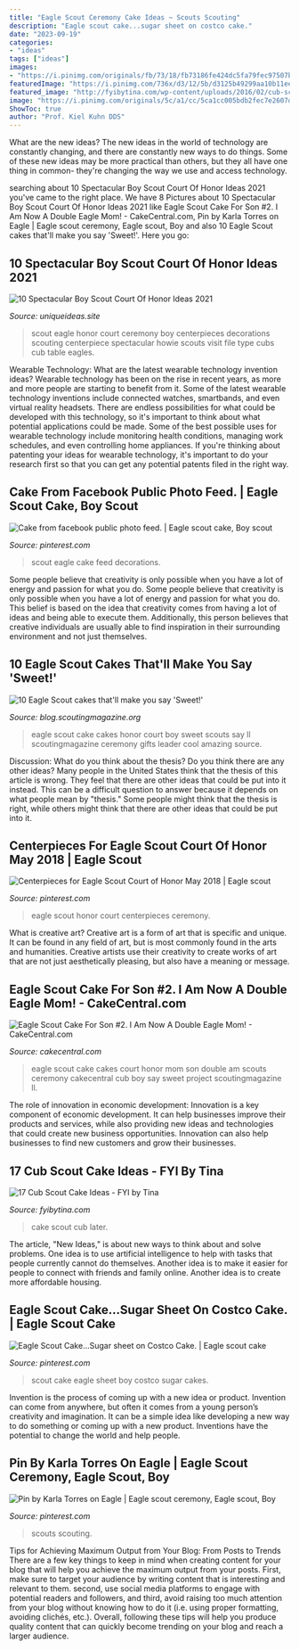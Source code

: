 ```yaml
---
title: "Eagle Scout Ceremony Cake Ideas ~ Scouts Scouting"
description: "Eagle scout cake...sugar sheet on costco cake."
date: "2023-09-19"
categories:
- "ideas"
tags: ["ideas"]
images:
- "https://i.pinimg.com/originals/fb/73/18/fb73186fe424dc5fa79fec97507bead5.jpg"
featuredImage: "https://i.pinimg.com/736x/d3/12/5b/d3125b49299aa10b11ee079d62429ef7.jpg"
featured_image: "http://fyibytina.com/wp-content/uploads/2016/02/cub-scout-cake-ideas-17-768x1024.jpg"
image: "https://i.pinimg.com/originals/5c/a1/cc/5ca1cc005bdb2fec7e2607d1e1eddc49.jpg"
ShowToc: true
author: "Prof. Kiel Kuhn DDS"
---
```



What are the new ideas?
The new ideas in the world of technology are constantly changing, and there are constantly new ways to do things. Some of these new ideas may be more practical than others, but they all have one thing in common- they're changing the way we use and access technology.

	

		
searching about 10 Spectacular Boy Scout Court Of Honor Ideas 2021 you've came to the right place. We have 8 Pictures about 10 Spectacular Boy Scout Court Of Honor Ideas 2021 like Eagle Scout Cake For Son #2. I Am Now A Double Eagle Mom! - CakeCentral.com, Pin by Karla Torres on Eagle | Eagle scout ceremony, Eagle scout, Boy and also 10 Eagle Scout cakes that&#039;ll make you say &#039;Sweet!&#039;. Here you go:
		
    
## 10 Spectacular Boy Scout Court Of Honor Ideas 2021

<img loading=lazy src="https://www.uniqueideas.site/wp-content/uploads/54-best-eagle-scout-court-of-honor-images-on-pinterest-boy.jpg" onerror="this.onerror=null;this.src='https://tse1.mm.bing.net/th?id=OIP.oSNLQktRiRB_DZRCs99XdQHaLJ&amp;pid=15.1';" alt="10 Spectacular Boy Scout Court Of Honor Ideas 2021">

_Source: uniqueideas.site_

>scout eagle honor court ceremony boy centerpieces decorations scouting centerpiece spectacular howie scouts visit file type cubs cub table eagles. 

	

Wearable Technology: What are the latest wearable technology invention ideas?
Wearable technology has been on the rise in recent years, as more and more people are starting to benefit from it. Some of the latest wearable technology inventions include connected watches, smartbands, and even virtual reality headsets. There are endless possibilities for what could be developed with this technology, so it's important to think about what potential applications could be made. Some of the best possible uses for wearable technology include monitoring health conditions, managing work schedules, and even controlling home appliances. If you're thinking about patenting your ideas for wearable technology, it's important to do your research first so that you can get any potential patents filed in the right way.

    
## Cake From Facebook Public Photo Feed. | Eagle Scout Cake, Boy Scout

<img loading=lazy src="https://i.pinimg.com/originals/5c/a1/cc/5ca1cc005bdb2fec7e2607d1e1eddc49.jpg" onerror="this.onerror=null;this.src='https://tse4.mm.bing.net/th?id=OIP.Fa0SGsqU9yl0X6u6pdDmmwHaJL&amp;pid=15.1';" alt="Cake from facebook public photo feed. | Eagle scout cake, Boy scout">

_Source: pinterest.com_

>scout eagle cake feed decorations. 

	

Some people believe that creativity is only possible when you have a lot of energy and passion for what you do.
Some people believe that creativity is only possible when you have a lot of energy and passion for what you do. This belief is based on the idea that creativity comes from having a lot of ideas and being able to execute them. Additionally, this person believes that creative individuals are usually able to find inspiration in their surrounding environment and not just themselves.

    
## 10 Eagle Scout Cakes That&#039;ll Make You Say &#039;Sweet!&#039;

<img loading=lazy src="https://i0.wp.com/blog.scoutingmagazine.org/wp-content/uploads/sites/2/2015/06/Eagle-Scout-cakes-6.jpg?resize=600,800" onerror="this.onerror=null;this.src='https://tse1.mm.bing.net/th?id=OIP.ONi6AhHNYr0BEhdczZtM4AHaJ4&amp;pid=15.1';" alt="10 Eagle Scout cakes that&#039;ll make you say &#039;Sweet!&#039;">

_Source: blog.scoutingmagazine.org_

>eagle scout cake cakes honor court boy sweet scouts say ll scoutingmagazine ceremony gifts leader cool amazing source. 

	

Discussion: What do you think about the thesis? Do you think there are any other ideas?
Many people in the United States think that the thesis of this article is wrong. They feel that there are other ideas that could be put into it instead. This can be a difficult question to answer because it depends on what people mean by "thesis." Some people might think that the thesis is right, while others might think that there are other ideas that could be put into it.

    
## Centerpieces For Eagle Scout Court Of Honor May 2018 | Eagle Scout

<img loading=lazy src="https://i.pinimg.com/736x/9c/57/f4/9c57f451e2cf91d4ca8ce06da0694133.jpg" onerror="this.onerror=null;this.src='https://tse3.mm.bing.net/th?id=OIP.frJWeslCZ0TO7MFY_Tbj9QHaJ3&amp;pid=15.1';" alt="Centerpieces for Eagle Scout Court of Honor May 2018 | Eagle scout">

_Source: pinterest.com_

>eagle scout honor court centerpieces ceremony. 

	

What is creative art?
Creative art is a form of art that is specific and unique. It can be found in any field of art, but is most commonly found in the arts and humanities. Creative artists use their creativity to create works of art that are not just aesthetically pleasing, but also have a meaning or message.

    
## Eagle Scout Cake For Son #2. I Am Now A Double Eagle Mom! - CakeCentral.com

<img loading=lazy src="https://cdn001.cakecentral.com/gallery/2015/03/900_792673v4Fi_eagle-scout-cake-for-son-2-i-am-now-a-double-eagle-mom.jpg" onerror="this.onerror=null;this.src='https://tse1.mm.bing.net/th?id=OIP.ofbjCOAiVk0pwqNTwvlEXwHaJ4&amp;pid=15.1';" alt="Eagle Scout Cake For Son #2. I Am Now A Double Eagle Mom! - CakeCentral.com">

_Source: cakecentral.com_

>eagle scout cake cakes court honor mom son double am scouts ceremony cakecentral cub boy say sweet project scoutingmagazine ll. 

	

The role of innovation in economic development:
Innovation is a key component of economic development. It can help businesses improve their products and services, while also providing new ideas and technologies that could create new business opportunities. Innovation can also help businesses to find new customers and grow their businesses.

    
## 17 Cub Scout Cake Ideas - FYI By Tina

<img loading=lazy src="http://fyibytina.com/wp-content/uploads/2016/02/cub-scout-cake-ideas-17-768x1024.jpg" onerror="this.onerror=null;this.src='https://tse3.mm.bing.net/th?id=OIP.C2O9fAIEgd-W9HLvia7XBQHaJ4&amp;pid=15.1';" alt="17 Cub Scout Cake Ideas - FYI by Tina">

_Source: fyibytina.com_

>cake scout cub later. 

	

The article, "New Ideas," is about new ways to think about and solve problems. One idea is to use artificial intelligence to help with tasks that people currently cannot do themselves. Another idea is to make it easier for people to connect with friends and family online. Another idea is to create more affordable housing.

    
## Eagle Scout Cake...Sugar Sheet On Costco Cake. | Eagle Scout Cake

<img loading=lazy src="https://i.pinimg.com/736x/d3/12/5b/d3125b49299aa10b11ee079d62429ef7.jpg" onerror="this.onerror=null;this.src='https://tse2.mm.bing.net/th?id=OIP.Yc1PJ2oXq-Njc8JgLTEQtADYEg&amp;pid=15.1';" alt="Eagle Scout Cake...Sugar sheet on Costco Cake. | Eagle scout cake">

_Source: pinterest.com_

>scout cake eagle sheet boy costco sugar cakes. 

	

Invention is the process of coming up with a new idea or product. Invention can come from anywhere, but often it comes from a young person’s creativity and imagination. It can be a simple idea like developing a new way to do something or coming up with a new product. Inventions have the potential to change the world and help people.

    
## Pin By Karla Torres On Eagle | Eagle Scout Ceremony, Eagle Scout, Boy

<img loading=lazy src="https://i.pinimg.com/originals/fb/73/18/fb73186fe424dc5fa79fec97507bead5.jpg" onerror="this.onerror=null;this.src='https://tse1.mm.bing.net/th?id=OIP.iS2VsBUD0tNg7PfQHvALMwHaJ2&amp;pid=15.1';" alt="Pin by Karla Torres on Eagle | Eagle scout ceremony, Eagle scout, Boy">

_Source: pinterest.com_

>scouts scouting. 

	

Tips for Achieving Maximum Output from Your Blog: From Posts to Trends
There are a few key things to keep in mind when creating content for your blog that will help you achieve the maximum output from your posts. First, make sure to target your audience by writing content that is interesting and relevant to them. second, use social media platforms to engage with potential readers and followers, and third, avoid raising too much attention from your blog without knowing how to do it (i.e. using proper formatting, avoiding clichés, etc.). Overall, following these tips will help you produce quality content that can quickly become trending on your blog and reach a larger audience.


